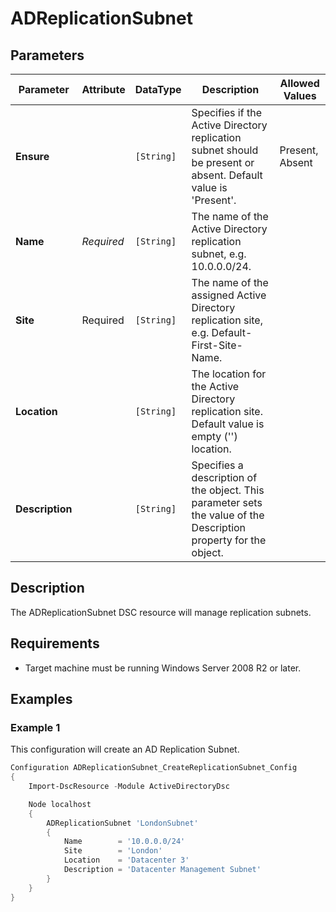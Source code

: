 ﻿# ADReplicationSubnet

## Parameters

| Parameter       | Attribute  | DataType   | Description                                                                                                      | Allowed Values  |
| --------------- | ---------- | ---------- | ---------------------------------------------------------------------------------------------------------------- | --------------- |
| **Ensure**      |            | `[String]` | Specifies if the Active Directory replication subnet should be present or absent. Default value is 'Present'.    | Present, Absent |
| **Name**        | *Required* | `[String]` | The name of the Active Directory replication subnet, e.g. 10.0.0.0/24.                                           |                 |
| **Site**        | Required   | `[String]` | The name of the assigned Active Directory replication site, e.g. Default-First-Site-Name.                        |                 |
| **Location**    |            | `[String]` | The location for the Active Directory replication site. Default value is empty ('') location.                    |                 |
| **Description** |            | `[String]` | Specifies a description of the object. This parameter sets the value of the Description property for the object. |                 |

## Description

The ADReplicationSubnet DSC resource will manage replication subnets.

## Requirements

* Target machine must be running Windows Server 2008 R2 or later.

## Examples

### Example 1

This configuration will create an AD Replication Subnet.

```powershell
Configuration ADReplicationSubnet_CreateReplicationSubnet_Config
{
    Import-DscResource -Module ActiveDirectoryDsc

    Node localhost
    {
        ADReplicationSubnet 'LondonSubnet'
        {
            Name        = '10.0.0.0/24'
            Site        = 'London'
            Location    = 'Datacenter 3'
            Description = 'Datacenter Management Subnet'
        }
    }
}
```

